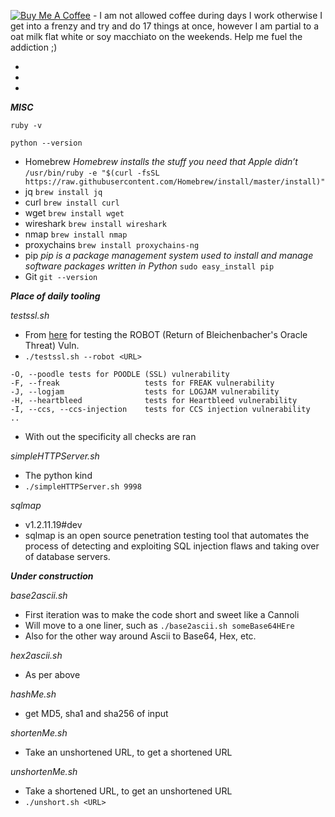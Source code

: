 <a href="https://www.buymeacoffee.com/lVxF4qWHE" target="_blank"><img src="https://www.buymeacoffee.com/assets/img/custom_images/yellow_img.png" alt="Buy Me A Coffee" style="height: auto !important;width: auto !important;" ></a> - I am not allowed coffee during days I work otherwise I get into a frenzy and try and do 17 things at once, however I am partial to a oat milk flat white or soy macchiato on the weekends. Help me fuel the addiction ;)

*
*
* 

***MISC***

`ruby -v`

`python --version`

- Homebrew 
*Homebrew installs the stuff you need that Apple didn’t* 
`/usr/bin/ruby -e "$(curl -fsSL https://raw.githubusercontent.com/Homebrew/install/master/install)"`
- jq 
`brew install jq` 
- curl 
`brew install curl` 
- wget 
`brew install wget` 
- wireshark 
`brew install wireshark` 
- nmap 
`brew install nmap` 
- proxychains 
`brew install proxychains-ng` 
- pip 
*pip is a package management system used to install and manage software packages written in Python* 
`sudo easy_install pip` 
- Git 
`git --version` 

***Place of daily tooling***

*testssl.sh*
- From [here](https://testssl.sh/bleichenbacher/) for testing the ROBOT (Return of Bleichenbacher's Oracle Threat) Vuln.
- `./testssl.sh --robot <URL>`
```
-O, --poodle tests for POODLE (SSL) vulnerability
-F, --freak                   tests for FREAK vulnerability
-J, --logjam                  tests for LOGJAM vulnerability
-H, --heartbleed              tests for Heartbleed vulnerability
-I, --ccs, --ccs-injection    tests for CCS injection vulnerability
..
```
- With out the specificity all checks are ran

*simpleHTTPServer.sh*
- The python kind
- `./simpleHTTPServer.sh 9998`

*sqlmap*
- v1.2.11.19#dev
- sqlmap is an open source penetration testing tool that automates the process of detecting and exploiting SQL injection flaws and taking over of database servers.


***Under construction***

*base2ascii.sh*
- First iteration was to make the code short and sweet like a Cannoli
- Will move to a one liner, such as `./base2ascii.sh someBase64HEre`
- Also for the other way around Ascii to Base64, Hex, etc.

*hex2ascii.sh*
- As per above

*hashMe.sh*
- get MD5, sha1 and sha256 of input

*shortenMe.sh*
- Take an unshortened URL, to get a shortened URL

*unshortenMe.sh*
- Take a shortened URL, to get an unshortened URL
- `./unshort.sh <URL>`


